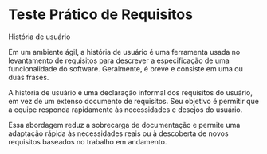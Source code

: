 # Teste Prático de Requisitos
História de usuário

Em um ambiente ágil, a história de usuário é uma ferramenta usada no levantamento de requisitos para descrever a especificação de uma funcionalidade do software. Geralmente, é breve e consiste em uma ou duas frases.

A história de usuário é uma declaração informal dos requisitos do usuário, em vez de um extenso documento de requisitos. Seu objetivo é permitir que a equipe responda rapidamente às necessidades e desejos do usuário.

Essa abordagem reduz a sobrecarga de documentação e permite uma adaptação rápida às necessidades reais ou à descoberta de novos requisitos baseados no trabalho em andamento.
